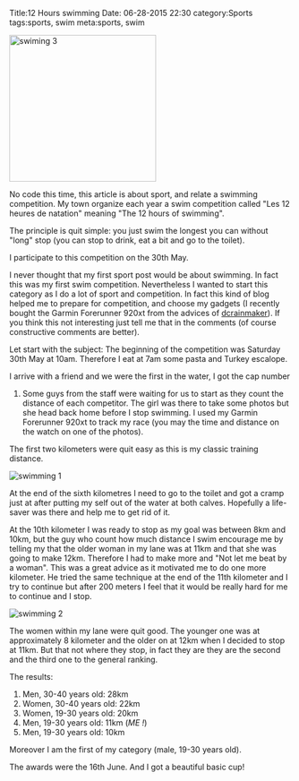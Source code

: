 Title:12 Hours swimming
Date: 06-28-2015 22:30
category:Sports
tags:sports, swim
meta:sports, swim

<img class="align-left" src="/media/2015.06/swim3.jpg" alt="swiming 3" width="262">

No code this time, this article is about sport, and relate a swimming
competition.
My town organize each year a swim competition called "Les 12 heures de natation"
meaning "The 12 hours of swimming".

The principle is quit simple: you just swim the longest you can without "long"
stop (you can stop to drink, eat a bit and go to the toilet).

I participate to this competition on the 30th May.

<!-- PELICAN_END_SUMMARY -->

I never thought that my first sport post would be about swimming. In fact this
was my first swim competition.
Nevertheless I wanted to start this category as I do a lot of sport and
competition. In fact this kind of blog helped me to prepare for competition,
and choose my gadgets (I recently bought the Garmin Forerunner 920xt from the
advices of [dcrainmaker](http://dcrainmaker.com)).
If you think this not interesting just tell me that in the comments (of course
constructive comments are better).

Let start with the subject:
The beginning of the competition was Saturday 30th May at 10am. Therefore I eat
at 7am some pasta and Turkey escalope.

I arrive with a friend and we were the first in the water, I got the cap number
1. Some guys from the staff were waiting for us to start as they count the distance
of each competitor.
The girl was there to take some photos but she head back home before I stop
swimming. I used my Garmin Forerunner 920xt to track my race (you may the time
and distance on the watch on one of the photos).

The first two kilometers were quit easy as this is my classic training distance.

![swimming 1](/media/2015.06/swim1.jpg)

At the end of the sixth kilometres I need to go to the toilet and got a cramp
just at after putting my self out of the water at both calves. Hopefully a
life-saver was there and help me to get rid of it.

At the 10th kilometer I was ready to stop as my goal was between 8km and 10km,
but the guy who count how much distance I swim encourage me by telling my that
the older woman in my lane was at 11km and that she was going to make 12km.
Therefore I had to make more and "Not let me beat by a woman". This was a great
advice as it motivated me to do one more kilometer. He tried the same technique
at the end of the 11th kilometer and I try to continue but after 200 meters I
feel that it would be really hard for me to continue and I stop.

![swimming 2](/media/2015.06/swim2.jpg)

The women within my lane were quit good. The younger one was at approximately 8
kilometer and the older on at 12km when I decided to stop at 11km. But that not
where they stop, in fact they are they are the second and the third one to the
general ranking.

The results:

  1. Men, 30-40 years old: 28km
  2. Women, 30-40 years old: 22km
  3. Women, 19-30 years old: 20km
  4. Men, 19-30 years old: 11km (*ME !*)
  5. Men, 19-30 years old: 10km

Moreover I am the first of my category (male, 19-30 years old).

The awards were the 16th June.
And I got a beautiful basic cup!
